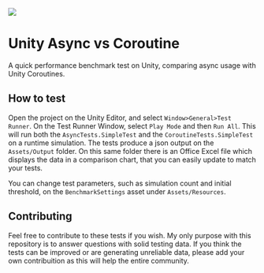![](https://img.shields.io/github/license/JoaoBorks/unity-async-vs-coroutine?style=flat)
# Unity Async vs Coroutine
A quick performance benchmark test on Unity, comparing async usage with Unity Coroutines.

## How to test
Open the project on the Unity Editor, and select `Window>General>Test Runner`. On the Test Runner Window, select `Play Mode` and then `Run All`. This will run both the `AsyncTests.SimpleTest` and the `CoroutineTests.SimpleTest` on a runtime simulation.
The tests produce a json output on the `Assets/Output` folder. On this same folder there is an Office Excel file which displays the data in a comparison chart, that you can easily update to match your tests.

You can change test parameters, such as simulation count and initial threshold, on the `BenchmarkSettings` asset under `Assets/Resources`.

## Contributing

Feel free to contribute to these tests if you wish. My only purpose with this repository is to answer questions with solid testing data. If you think the tests can be improved or are generating unreliable data, please add your own contribuition as this will help the entire community.
